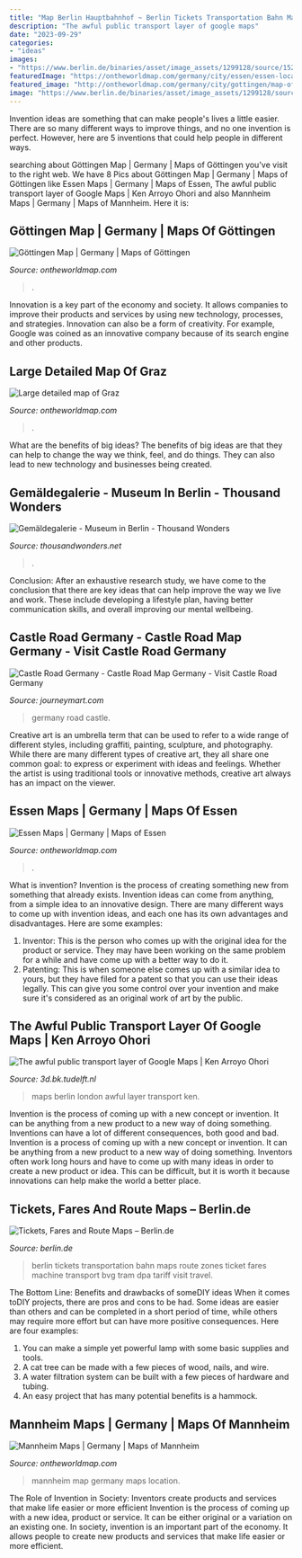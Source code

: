 ```yaml
---
title: "Map Berlin Hauptbahnhof ~ Berlin Tickets Transportation Bahn Maps Route Zones Ticket Fares Machine Transport Bvg Tram Dpa Tariff Visit Travel"
description: "The awful public transport layer of google maps"
date: "2023-09-29"
categories:
- "ideas"
images:
- "https://www.berlin.de/binaries/asset/image_assets/1299128/source/1527692341/624x468/"
featuredImage: "https://ontheworldmap.com/germany/city/essen/essen-location-on-the-germany-map-min.jpg"
featured_image: "http://ontheworldmap.com/germany/city/gottingen/map-of-gottingen-max.jpg"
image: "https://www.berlin.de/binaries/asset/image_assets/1299128/source/1527692341/624x468/"
---
```



Invention ideas are something that can make people's lives a little easier. There are so many different ways to improve things, and no one invention is perfect. However, here are 5 inventions that could help people in different ways.

	

		
searching about Göttingen Map | Germany | Maps of Göttingen you've visit to the right web. We have 8 Pics about Göttingen Map | Germany | Maps of Göttingen like Essen Maps | Germany | Maps of Essen, The awful public transport layer of Google Maps | Ken Arroyo Ohori and also Mannheim Maps | Germany | Maps of Mannheim. Here it is:
		
    
## Göttingen Map | Germany | Maps Of Göttingen

<img loading=lazy src="http://ontheworldmap.com/germany/city/gottingen/map-of-gottingen-max.jpg" onerror="this.onerror=null;this.src='https://tse1.mm.bing.net/th?id=OIP.BoeKA1G2nAJCyhLdgkOG6gHaHN&amp;pid=15.1';" alt="Göttingen Map | Germany | Maps of Göttingen">

_Source: ontheworldmap.com_

>. 

	

Innovation is a key part of the economy and society. It allows companies to improve their products and services by using new technology, processes, and strategies. Innovation can also be a form of creativity. For example, Google was coined as an innovative company because of its search engine and other products.

    
## Large Detailed Map Of Graz

<img loading=lazy src="https://ontheworldmap.com/austria/city/graz/large-detailed-map-of-graz-max.jpg" onerror="this.onerror=null;this.src='https://tse4.mm.bing.net/th?id=OIP.tTVcTuWvAvF8TirXc02fCgHaEx&amp;pid=15.1';" alt="Large detailed map of Graz">

_Source: ontheworldmap.com_

>. 

	

What are the benefits of big ideas?
The benefits of big ideas are that they can help to change the way we think, feel, and do things. They can also lead to new technology and businesses being created.

    
## Gemäldegalerie - Museum In Berlin - Thousand Wonders

<img loading=lazy src="https://static.thousandwonders.net/Gemäldegalerie.640.20696.jpg" onerror="this.onerror=null;this.src='https://tse4.mm.bing.net/th?id=OIP.HTknjBzhciX7tSIKvCga2wHaE8&amp;pid=15.1';" alt="Gemäldegalerie - Museum in Berlin - Thousand Wonders">

_Source: thousandwonders.net_

>. 

	

Conclusion:
After an exhaustive research study, we have come to the conclusion that there are key ideas that can help improve the way we live and work. These include developing a lifestyle plan, having better communication skills, and overall improving our mental wellbeing.

    
## Castle Road Germany - Castle Road Map Germany - Visit Castle Road Germany

<img loading=lazy src="http://www.journeymart.com/de/AttrationImages/lake-catle-road-germany.jpg" onerror="this.onerror=null;this.src='https://tse2.mm.bing.net/th?id=OIP.rBPjAQZqf8geD0fODm7gDgHaDY&amp;pid=15.1';" alt="Castle Road Germany - Castle Road Map Germany - Visit Castle Road Germany">

_Source: journeymart.com_

>germany road castle. 

	

Creative art is an umbrella term that can be used to refer to a wide range of different styles, including graffiti, painting, sculpture, and photography. While there are many different types of creative art, they all share one common goal: to express or experiment with ideas and feelings. Whether the artist is using traditional tools or innovative methods, creative art always has an impact on the viewer.

    
## Essen Maps | Germany | Maps Of Essen

<img loading=lazy src="https://ontheworldmap.com/germany/city/essen/essen-location-on-the-germany-map-min.jpg" onerror="this.onerror=null;this.src='https://tse3.mm.bing.net/th?id=OIP.AjBDJ_F37mFKIcPomwjUmQHaKC&amp;pid=15.1';" alt="Essen Maps | Germany | Maps of Essen">

_Source: ontheworldmap.com_

>. 

	

What is invention?
Invention is the process of creating something new from something that already exists. Invention ideas can come from anything, from a simple idea to an innovative design. There are many different ways to come up with invention ideas, and each one has its own advantages and disadvantages. Here are some examples: 
1. Inventor: This is the person who comes up with the original idea for the product or service. They may have been working on the same problem for a while and have come up with a better way to do it. 
2. Patenting: This is when someone else comes up with a similar idea to yours, but they have filed for a patent so that you can use their ideas legally. This can give you some control over your invention and make sure it's considered as an original work of art by the public. 

    
## The Awful Public Transport Layer Of Google Maps | Ken Arroyo Ohori

<img loading=lazy src="https://3d.bk.tudelft.nl/ken/img/blog/berlin-google.png" onerror="this.onerror=null;this.src='https://tse4.mm.bing.net/th?id=OIP.CDTDfG-iQ-FlBzUEnpqq3QHaD5&amp;pid=15.1';" alt="The awful public transport layer of Google Maps | Ken Arroyo Ohori">

_Source: 3d.bk.tudelft.nl_

>maps berlin london awful layer transport ken. 

	

Invention is the process of coming up with a new concept or invention. It can be anything from a new product to a new way of doing something. Inventions can have a lot of different consequences, both good and bad.
Invention is a process of coming up with a new concept or invention. It can be anything from a new product to a new way of doing something. Inventors often work long hours and have to come up with many ideas in order to create a new product or idea. This can be difficult, but it is worth it because innovations can help make the world a better place.

    
## Tickets, Fares And Route Maps – Berlin.de

<img loading=lazy src="https://www.berlin.de/binaries/asset/image_assets/1299128/source/1527692341/624x468/" onerror="this.onerror=null;this.src='https://tse2.mm.bing.net/th?id=OIP.eQvRMUDrrdVX_Zje_XrKZgHaFi&amp;pid=15.1';" alt="Tickets, Fares and Route Maps – Berlin.de">

_Source: berlin.de_

>berlin tickets transportation bahn maps route zones ticket fares machine transport bvg tram dpa tariff visit travel. 

	

The Bottom Line: Benefits and drawbacks of someDIY ideas
When it comes toDIY projects, there are pros and cons to be had. Some ideas are easier than others and can be completed in a short period of time, while others may require more effort but can have more positive consequences. Here are four examples: 
1. You can make a simple yet powerful lamp with some basic supplies and tools.
2. A cat tree can be made with a few pieces of wood, nails, and wire.
3. A water filtration system can be built with a few pieces of hardware and tubing. 
4. An easy project that has many potential benefits is a hammock.

    
## Mannheim Maps | Germany | Maps Of Mannheim

<img loading=lazy src="http://ontheworldmap.com/germany/city/mannheim/mannheim-location-on-the-germany-map-min.jpg" onerror="this.onerror=null;this.src='https://tse3.mm.bing.net/th?id=OIP.M6dOxwN1_LgYSPMY9us3CQHaKC&amp;pid=15.1';" alt="Mannheim Maps | Germany | Maps of Mannheim">

_Source: ontheworldmap.com_

>mannheim map germany maps location. 

	

The Role of Invention in Society: Inventors create products and services that make life easier or more efficient
Invention is the process of coming up with a new idea, product or service. It can be either original or a variation on an existing one. In society, invention is an important part of the economy. It allows people to create new products and services that make life easier or more efficient.

